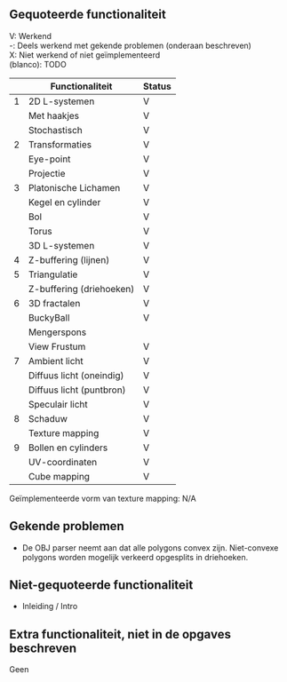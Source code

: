 ## Gequoteerde functionaliteit

V: Werkend  
-: Deels werkend met gekende problemen (onderaan beschreven)  
X: Niet werkend of niet geïmplementeerd  
(blanco): TODO  


|   | Functionaliteit      | Status |
|---|---------------------------|---|
| 1 | 2D L-systemen             | V |
|   | Met haakjes               | V |
|   | Stochastisch              | V |
| 2 | Transformaties            | V |
|   | Eye-point                 | V |
|   | Projectie                 | V |
| 3 | Platonische Lichamen      | V |
|   | Kegel en cylinder         | V |
|   | Bol                       | V |
|   | Torus                     | V |
|   | 3D L-systemen             | V |
| 4 | Z-buffering (lijnen)      | V |
| 5 | Triangulatie              | V |
|   | Z-buffering (driehoeken)  | V |
| 6 | 3D fractalen              | V |
|   | BuckyBall                 | V |
|   | Mengerspons               |   |
|   | View Frustum              | V |
| 7 | Ambient licht             | V |
|   | Diffuus licht (oneindig)  | V |
|   | Diffuus licht (puntbron)  | V |
|   | Speculair licht           | V |
| 8 | Schaduw                   | V |
|   | Texture mapping           | V |
| 9 | Bollen en cylinders       | V |
|   | UV-coordinaten            | V |
|   | Cube mapping              | V |

Geïmplementeerde vorm van texture mapping: N/A

## Gekende problemen 

- De OBJ parser neemt aan dat alle polygons convex zijn. Niet-convexe
  polygons worden mogelijk verkeerd opgesplits in driehoeken.

## Niet-gequoteerde functionaliteit

- Inleiding / Intro

## Extra functionaliteit, niet in de opgaves beschreven

Geen
